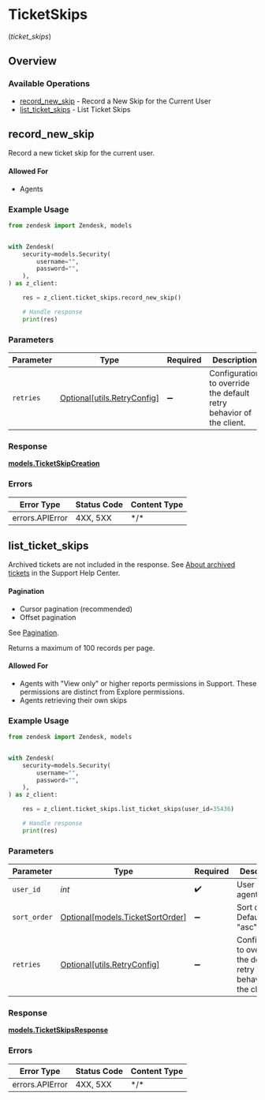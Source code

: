 # TicketSkips
(*ticket_skips*)

## Overview

### Available Operations

* [record_new_skip](#record_new_skip) - Record a New Skip for the Current User
* [list_ticket_skips](#list_ticket_skips) - List Ticket Skips

## record_new_skip

Record a new ticket skip for the current user.

#### Allowed For

* Agents


### Example Usage

```python
from zendesk import Zendesk, models


with Zendesk(
    security=models.Security(
        username="",
        password="",
    ),
) as z_client:

    res = z_client.ticket_skips.record_new_skip()

    # Handle response
    print(res)

```

### Parameters

| Parameter                                                           | Type                                                                | Required                                                            | Description                                                         |
| ------------------------------------------------------------------- | ------------------------------------------------------------------- | ------------------------------------------------------------------- | ------------------------------------------------------------------- |
| `retries`                                                           | [Optional[utils.RetryConfig]](../../models/utils/retryconfig.md)    | :heavy_minus_sign:                                                  | Configuration to override the default retry behavior of the client. |

### Response

**[models.TicketSkipCreation](../../models/ticketskipcreation.md)**

### Errors

| Error Type      | Status Code     | Content Type    |
| --------------- | --------------- | --------------- |
| errors.APIError | 4XX, 5XX        | \*/\*           |

## list_ticket_skips

Archived tickets are not included in the response. See
[About archived tickets](https://support.zendesk.com/hc/en-us/articles/203657756) in
the Support Help Center.

#### Pagination

- Cursor pagination (recommended)
- Offset pagination

See [Pagination](/api-reference/introduction/pagination/).

Returns a maximum of 100 records per page.

#### Allowed For
* Agents with "View only" or higher reports permissions in Support.
  These permissions are distinct from Explore permissions.
* Agents retrieving their own skips


### Example Usage

```python
from zendesk import Zendesk, models


with Zendesk(
    security=models.Security(
        username="",
        password="",
    ),
) as z_client:

    res = z_client.ticket_skips.list_ticket_skips(user_id=35436)

    # Handle response
    print(res)

```

### Parameters

| Parameter                                                           | Type                                                                | Required                                                            | Description                                                         | Example                                                             |
| ------------------------------------------------------------------- | ------------------------------------------------------------------- | ------------------------------------------------------------------- | ------------------------------------------------------------------- | ------------------------------------------------------------------- |
| `user_id`                                                           | *int*                                                               | :heavy_check_mark:                                                  | User ID of an agent                                                 | 35436                                                               |
| `sort_order`                                                        | [Optional[models.TicketSortOrder]](../../models/ticketsortorder.md) | :heavy_minus_sign:                                                  | Sort order. Defaults to "asc"                                       |                                                                     |
| `retries`                                                           | [Optional[utils.RetryConfig]](../../models/utils/retryconfig.md)    | :heavy_minus_sign:                                                  | Configuration to override the default retry behavior of the client. |                                                                     |

### Response

**[models.TicketSkipsResponse](../../models/ticketskipsresponse.md)**

### Errors

| Error Type      | Status Code     | Content Type    |
| --------------- | --------------- | --------------- |
| errors.APIError | 4XX, 5XX        | \*/\*           |
